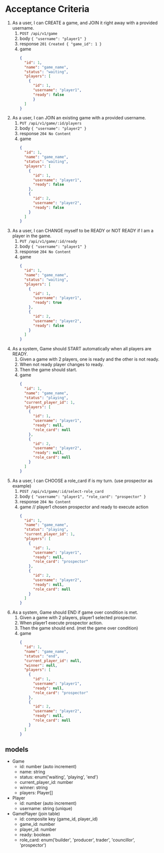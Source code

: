 # Acceptance Criteria

1. As a user, I can CREATE a game, and JOIN it right away with a provided username.
   1. `POST /api/v1/game`
   2. body `{ "username": "player1" }`
   3. response `201 Created { "game_id": 1 }`
   4. game
      ```json
      {
        "id": 1,
        "name": "game_name",
        "status": "waiting",
        "players": [
          {
            "id": 1,
            "username": "player1",
            "ready": false
            }
        ]
      }
      ```
2. As a user, I can JOIN an existing game with a provided username.
   1. `PUT /api/v1/game/:id/players`
   2. body `{ "username": "player2" }`
   3. response `204 No Content`
   4. game
      ```json
      {
        "id": 1,
        "name": "game_name",
        "status": "waiting",
        "players": [
          {
            "id": 1,
            "username": "player1",
            "ready": false
          },
          {
            "id": 2,
            "username": "player2",
            "ready": false
          }
        ]
      }
      ```
3. As a user, I can CHANGE myself to be READY or NOT READY if I am a player in the game.
   1. `PUT /api/v1/game/:id/ready`
   2. body `{ "username": "player1" }`
   3. response `204 No Content`
   4. game
      ```json
      {
        "id": 1,
        "name": "game_name",
        "status": "waiting",
        "players": [
          {
            "id": 1,
            "username": "player1",
            "ready": true
          },
          {
            "id": 2,
            "username": "player2",
            "ready": false
          }
        ]
      }
      ```
4. As a system, Game should START automatically when all players are READY.
   1. Given a game with 2 players, one is ready and the other is not ready.
   2. When not ready player changes to ready.
   3. Then the game should start.
   4. game
      ```json
      {
        "id": 1,
        "name": "game_name",
        "status": "playing",
        "current_player_id": 1,
        "players": [
          {
            "id": 1,
            "username": "player1",
            "ready": null,
            "role_card": null
          },
          {
            "id": 2,
            "username": "player2",
            "ready": null,
            "role_card": null
          }
        ]
      }
      ```
5. As a user, I can CHOOSE a role_card if is my turn. (use prospector as example)
   1. `POST /api/v1/game/:id/select-role_card`
   2. body `{ "username": "player1", "role_card": "prospector" }`
   3. response `204 No Content`
   4. game // player1 chosen prospector and ready to execute action
      ```json
      {
        "id": 1,
        "name": "game_name",
        "status": "playing",
        "current_player_id": 1,
        "players": [
          {
            "id": 1,
            "username": "player1",
            "ready": null,
            "role_card": "prospector"
          },
          {
            "id": 2,
            "username": "player2",
            "ready": null,
            "role_card": null
          }
        ]
      }
      ```
6. As a system, Game should END if game over condition is met.
   1. Given a game with 2 players, player1 selected prospector.
   2. When player1 execute prospector action.
   3. Then the game should end. (met the game over condition)
   4. game
      ```json
      {
        "id": 1,
        "name": "game_name",
        "status": "end",
        "current_player_id": null,
        "winner": null,
        "players": [
          {
            "id": 1,
            "username": "player1",
            "ready": null,
            "role_card": "prospector"
          },
          {
            "id": 2,
            "username": "player2",
            "ready": null,
            "role_card": null
          }
        ]
      }
      ```

## models

- Game
  - id: number (auto increment)
  - name: string
  - status: enum('waiting', 'playing', 'end')
  - current_player_id: number
  - winner: string
  - players: Player[]
- Player
  - id: number (auto increment)
  - username: string (unique)
- GamePlayer (join table)
  - id: composite key (game_id, player_id)
  - game_id: number
  - player_id: number
  - ready: boolean
  - role_card: enum('builder', 'producer', trader', 'councillor', 'prospector')
